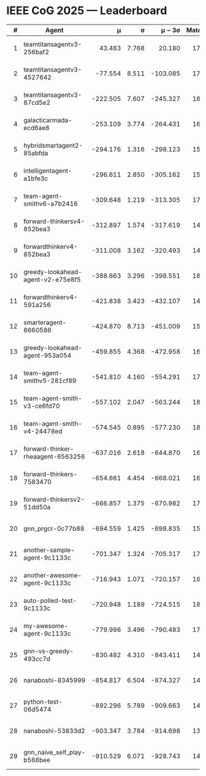 # IEEE CoG 2025 — Leaderboard

| # | Agent | μ | σ | μ − 3σ | Matches | Updated |
|---:|---|---:|---:|---:|---:|---|
| 1 | teamtitansagentv3-256baf2 | 43.483 | 7.768 | 20.180 | 17956 | 2025-08-24 05:43 |
| 2 | teamtitansagentv3-4527642 | -77.554 | 8.511 | -103.085 | 17570 | 2025-08-24 05:43 |
| 3 | teamtitansagentv3-87cd5e2 | -222.505 | 7.607 | -245.327 | 18986 | 2025-08-24 05:43 |
| 4 | galacticarmada-ecd6ae8 | -253.109 | 3.774 | -264.431 | 16560 | 2025-08-24 05:43 |
| 5 | hybridsmartagent2-85abfda | -294.176 | 1.316 | -298.123 | 15010 | 2025-08-24 05:43 |
| 6 | intelligentagent-a1bfe3c | -296.611 | 2.850 | -305.162 | 15089 | 2025-08-24 05:43 |
| 7 | team-agent-smithv6-a7b2416 | -309.648 | 1.219 | -313.305 | 17920 | 2025-08-24 05:43 |
| 8 | forward-thinkersv4-852bea3 | -312.897 | 1.574 | -317.619 | 14556 | 2025-08-24 05:43 |
| 9 | forwardthinkerv4-852bea3 | -311.008 | 3.162 | -320.493 | 14450 | 2025-08-24 05:43 |
| 10 | greedy-lookahead-agent-v2-e75e8f5 | -388.663 | 3.296 | -398.551 | 18168 | 2025-08-24 05:43 |
| 11 | forwardthinkerv4-591a256 | -421.838 | 3.423 | -432.107 | 14675 | 2025-08-24 05:43 |
| 12 | smarteragent-8660586 | -424.870 | 8.713 | -451.009 | 15020 | 2025-08-24 05:43 |
| 13 | greedy-lookahead-agent-953a054 | -459.855 | 4.368 | -472.958 | 16628 | 2025-08-24 05:43 |
| 14 | team-agent-smithv5-281cf89 | -541.810 | 4.160 | -554.291 | 17520 | 2025-08-24 05:43 |
| 15 | team-agent-smith-v3-ce6fd70 | -557.102 | 2.047 | -563.244 | 18940 | 2025-08-24 05:43 |
| 16 | team-agent-smith-v4-24478ed | -574.545 | 0.895 | -577.230 | 18220 | 2025-08-24 05:43 |
| 17 | forward-thinker-rheaagent-6563256 | -637.016 | 2.618 | -644.870 | 16944 | 2025-08-24 05:43 |
| 18 | forward-thinkers-7583470 | -654.661 | 4.454 | -668.021 | 16300 | 2025-08-24 05:43 |
| 19 | forward-thinkersv2-51dd50a | -666.857 | 1.375 | -670.982 | 17144 | 2025-08-24 05:43 |
| 20 | gnn_prgcr-0c77b88 | -694.559 | 1.425 | -698.835 | 15860 | 2025-08-24 05:43 |
| 21 | another-sample-agent-9c1133c | -701.347 | 1.324 | -705.317 | 17880 | 2025-08-24 05:43 |
| 22 | another-awesome-agent-9c1133c | -716.943 | 1.071 | -720.157 | 19000 | 2025-08-24 05:43 |
| 23 | auto-polled-test-9c1133c | -720.948 | 1.189 | -724.515 | 18640 | 2025-08-24 05:43 |
| 24 | my-awesome-agent-9c1133c | -779.996 | 3.496 | -790.483 | 17800 | 2025-08-24 05:43 |
| 25 | gnn-vs-greedy-493cc7d | -830.482 | 4.310 | -843.411 | 14220 | 2025-08-24 05:43 |
| 26 | nanaboshi-8345999 | -854.817 | 6.504 | -874.327 | 14710 | 2025-08-24 05:43 |
| 27 | python-test-06d5474 | -892.296 | 5.789 | -909.663 | 14390 | 2025-08-24 05:43 |
| 28 | nanaboshi-53833d2 | -903.347 | 3.784 | -914.698 | 13760 | 2025-08-24 05:43 |
| 29 | gnn_naive_self_play-b568bee | -910.529 | 6.071 | -928.743 | 14120 | 2025-08-24 05:43 |
